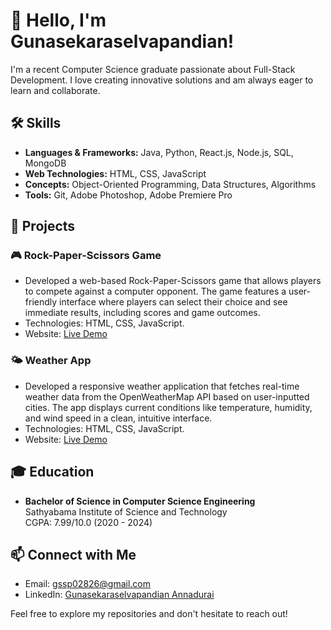 # 👋 Hello, I'm Gunasekaraselvapandian!

I'm a recent Computer Science graduate passionate about Full-Stack Development. I love creating innovative solutions and am always eager to learn and collaborate.

## 🛠️ Skills
- **Languages & Frameworks:** Java, Python, React.js, Node.js, SQL, MongoDB
- **Web Technologies:** HTML, CSS, JavaScript
- **Concepts:** Object-Oriented Programming, Data Structures, Algorithms
- **Tools:** Git, Adobe Photoshop, Adobe Premiere Pro

## 🌟 Projects
### 🎮 Rock-Paper-Scissors Game
- Developed a web-based Rock-Paper-Scissors game that allows players to compete against a computer opponent. The game features a user-friendly interface where players can select their choice and see immediate results, including scores and game outcomes.
- Technologies: HTML, CSS, JavaScript.
- Website: [Live Demo](https://guna02826.github.io/rock-paper-scissors-game/)

### 🌤️ Weather App
- Developed a responsive weather application that fetches real-time weather data from the OpenWeatherMap API based on user-inputted cities. The app displays current conditions like temperature, humidity, and wind speed in a clean, intuitive interface.
- Technologies: HTML, CSS, JavaScript.
- Website: [Live Demo](https://guna02826.github.io/WeatherApp-JS/)

## 🎓 Education
- **Bachelor of Science in Computer Science Engineering**  
  Sathyabama Institute of Science and Technology  
  CGPA: 7.99/10.0 (2020 - 2024)

## 📫 Connect with Me
- Email: [gssp02826@gmail.com](mailto:gssp02826@gmail.com)
- LinkedIn: [Gunasekaraselvapandian Annadurai](https://www.linkedin.com/in/gunasekaraselvapandian-annadurai/)

Feel free to explore my repositories and don't hesitate to reach out!
